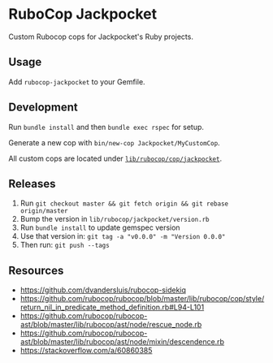 # RuboCop Jackpocket

Custom Rubocop cops for Jackpocket's Ruby projects.

## Usage

Add `rubocop-jackpocket` to your Gemfile.

## Development

Run `bundle install` and then `bundle exec rspec` for setup.

Generate a new cop with `bin/new-cop Jackpocket/MyCustomCop`.

All custom cops are located under [`lib/rubocop/cop/jackpocket`](lib/rubocop/cop/jackpocket).

## Releases

1. Run `git checkout master && git fetch origin && git rebase origin/master`
2. Bump the version in `lib/rubocop/jackpocket/version.rb`
3. Run `bundle install` to update gemspec version
4. Use that version in: `git tag -a "v0.0.0" -m "Version 0.0.0"`
5. Then run: `git push --tags`

## Resources

- https://github.com/dvandersluis/rubocop-sidekiq
- https://github.com/rubocop/rubocop/blob/master/lib/rubocop/cop/style/return_nil_in_predicate_method_definition.rb#L94-L101
- https://github.com/rubocop/rubocop-ast/blob/master/lib/rubocop/ast/node/rescue_node.rb
- https://github.com/rubocop/rubocop-ast/blob/master/lib/rubocop/ast/node/mixin/descendence.rb
- https://stackoverflow.com/a/60860385

